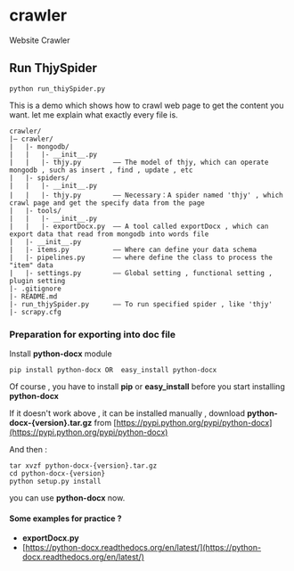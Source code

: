 crawler
=======

Website Crawler

## Run ThjySpider

    python run_thiySpider.py
    
This is a demo which shows how to crawl web page to get the content you want. let me explain what exactly every file is.

    crawler/
    |— crawler/
    |   |- mongodb/
    |   |   |- __init__.py
    |   |   |- thjy.py        —— The model of thjy, which can operate mongodb , such as insert , find , update , etc
    |   |- spiders/
    |   |   |- __init__.py
    |   |   |- thjy.py        —— Necessary：A spider named 'thjy' , which crawl page and get the specify data from the page
    |   |- tools/
    |   |   |- __init__.py
    |   |   |- exportDocx.py  —— A tool called exportDocx , which can export data that read from mongodb into words file
    |   |- __init__.py
    |   |- items.py           —— Where can define your data schema
    |   |- pipelines.py       —— where define the class to process the "item" data
    |   |- settings.py        —— Global setting , functional setting , plugin setting
    |- .gitignore
    |- README.md
    |- run_thjySpider.py      —— To run specified spider , like 'thjy'
    |- scrapy.cfg
    
### Preparation for exporting into doc file

Install **python-docx** module

    pip install python-docx OR  easy_install python-docx
    
Of course , you have to install **pip** or **easy_install** before you start installing **python-docx**

If it doesn't work above , it can be installed manually , download **python-docx-{version}.tar.gz** from [https://pypi.python.org/pypi/python-docx](https://pypi.python.org/pypi/python-docx)

And then :

    tar xvzf python-docx-{version}.tar.gz
    cd python-docx-{version}
    python setup.py install
    
you can use **python-docx** now.

#### Some examples for practice ? 

- **exportDocx.py**
- [https://python-docx.readthedocs.org/en/latest/](https://python-docx.readthedocs.org/en/latest/)

